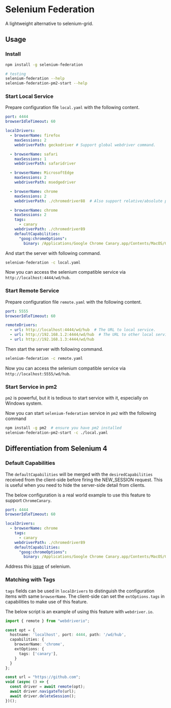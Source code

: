 # Selenium Federation
A lightweight alternative to selenium-grid.

## Usage

### Install
```bash
npm install -g selenium-federation

# testing
selenium-federation --help
selenium-federation-pm2-start --help
```

### Start Local Service
Prepare configuration file `local.yaml` with the following content.

```yaml
port: 4444
browserIdleTimeout: 60

localDrivers:
  - browserName: firefox
    maxSessions: 2
    webdriverPath: geckodriver # Support global webdriver command.

  - browserName: safari
    maxSessions: 1
    webdriverPath: safaridriver

  - browserName: MicrosoftEdge
    maxSessions: 2
    webdriverPath: msedgedriver

  - browserName: chrome
    maxSessions: 2
    webdriverPath: ./chromedriver88  # Also support relative/absolute path to webdriver.

  - browserName: chrome
    maxSessions: 2
    tags:
      - canary
    webdriverPath: ./chromedriver89
    defaultCapabilities:
      "goog:chromeOptions":
        binary: /Applications/Google Chrome Canary.app/Contents/MacOS/Google Chrome Canary
```

And start the server with following command.
```bash
selenium-federation -c local.yaml
```

Now you can access the selenium compatible service via
`http://localhost:4444/wd/hub`.


### Start Remote Service

Prepare configuration file `remote.yaml` with the following content.

```yaml
port: 5555
browserIdleTimeout: 60

remoteDrivers:
  - url: http://localhost:4444/wd/hub  # The URL to local service.
  - url: http://192.168.1.2:4444/wd/hub  # The URL to other local service.
  - url: http://192.168.1.3:4444/wd/hub
```

Then start the server with following command.
```bash
selenium-federation -c remote.yaml
```

Now you can access the selenium compatible service via
`http://localhost:5555/wd/hub`.

### Start Service in pm2

`pm2` is powerful, but it is tedious to start service with it, especially on Windows system.

Now you can start `selenium-federation` service in `pm2` with the following command

```bash
npm install -g pm2  # ensure you have pm2 installed
selenium-federation-pm2-start -c ./local.yaml
```

## Differentiation from Selenium 4

### Default Capabilities

The `defaultCapabilities` will be merged with the `desiredCapabilities` received from the client-side before firing the NEW_SESSION request. This is useful when you need to hide the server-side detail from clients.

The below configuration is a real world example to use this feature to support `ChromeCanary`.

```yaml
port: 4444
browserIdleTimeout: 60

localDrivers:
  - browserName: chrome
    tags:
      - canary
    webdriverPath: ./chromedriver89
    defaultCapabilities:
      "goog:chromeOptions":
        binary: /Applications/Google Chrome Canary.app/Contents/MacOS/Google Chrome Canary
```

Address this [issue](https://github.com/SeleniumHQ/selenium/issues/8745) of selenium.

### Matching with Tags

`tags` fields can be used in `localDrivers` to distinguish the configuration items with same `browserName`. The client-side can set the `extOptions.tags` in capabilities to make use of this feature.

The below script is an example of using this feature with `webdriver.io`.

```typescript
import { remote } from "webdriverio";

const opt = {
  hostname: 'localhost', port: 4444, path: '/wd/hub',
  capabilities: {
    browserName: 'chrome',
    extOptions: {
      tags: ['canary'],
    }
  }
};

const url = "https://github.com";
void (async () => {
  const driver = await remote(opt);
  await driver.navigateTo(url);
  await driver.deleteSession();
})();
```